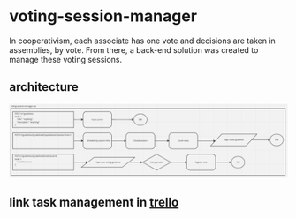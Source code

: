 # voting-session-manager
In cooperativism, each associate has one vote and decisions are taken in assemblies, by vote. From there, a back-end solution was created to manage these voting sessions.

## architecture
![drawing](https://github.com/MatheusTabares/voting-session-manager/blob/main/architecture-drawing.png)

## link task management in [trello](https://trello.com/invite/b/RheCnLBH/ATTI6681be70a40012cb29f7439d5ec50a14AD257604/voting-session-manager)
